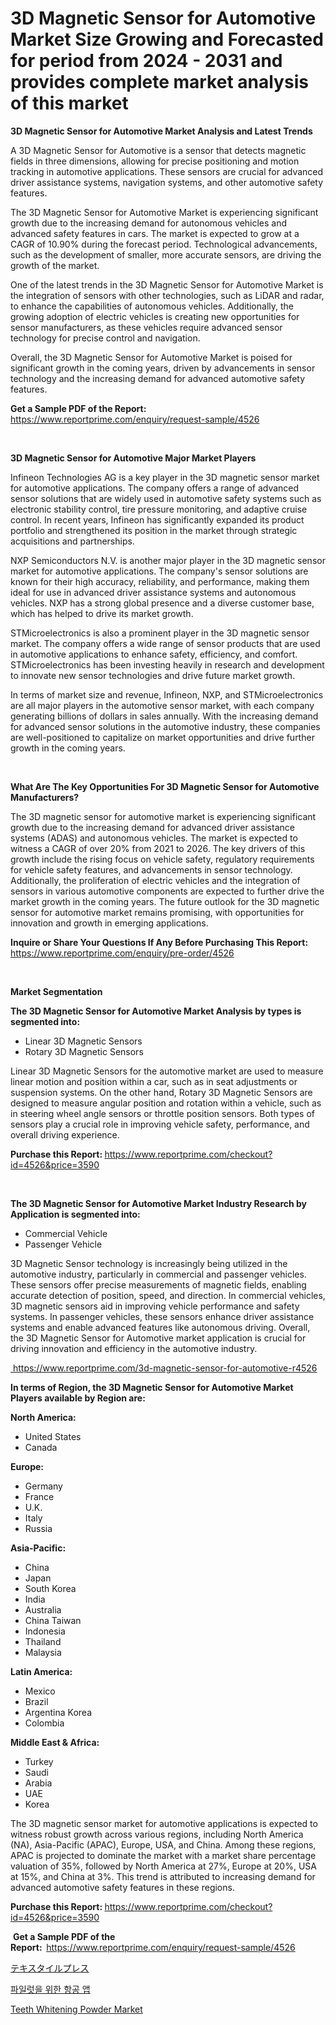 <p><h1>3D Magnetic Sensor for Automotive Market Size Growing and Forecasted for period from 2024 - 2031 and provides complete market analysis of this market</h1></p><p><strong>3D Magnetic Sensor for Automotive Market Analysis and Latest Trends</strong></p>
<p><p>A 3D Magnetic Sensor for Automotive is a sensor that detects magnetic fields in three dimensions, allowing for precise positioning and motion tracking in automotive applications. These sensors are crucial for advanced driver assistance systems, navigation systems, and other automotive safety features.</p><p>The 3D Magnetic Sensor for Automotive Market is experiencing significant growth due to the increasing demand for autonomous vehicles and advanced safety features in cars. The market is expected to grow at a CAGR of 10.90% during the forecast period. Technological advancements, such as the development of smaller, more accurate sensors, are driving the growth of the market.</p><p>One of the latest trends in the 3D Magnetic Sensor for Automotive Market is the integration of sensors with other technologies, such as LiDAR and radar, to enhance the capabilities of autonomous vehicles. Additionally, the growing adoption of electric vehicles is creating new opportunities for sensor manufacturers, as these vehicles require advanced sensor technology for precise control and navigation.</p><p>Overall, the 3D Magnetic Sensor for Automotive Market is poised for significant growth in the coming years, driven by advancements in sensor technology and the increasing demand for advanced automotive safety features.</p></p>
<p><strong>Get a Sample PDF of the Report:&nbsp;</strong> <a href="https://www.reportprime.com/enquiry/request-sample/4526">https://www.reportprime.com/enquiry/request-sample/4526</a></p>
<p>&nbsp;</p>
<p><strong>3D Magnetic Sensor for Automotive Major Market Players</strong></p>
<p><p>Infineon Technologies AG is a key player in the 3D magnetic sensor market for automotive applications. The company offers a range of advanced sensor solutions that are widely used in automotive safety systems such as electronic stability control, tire pressure monitoring, and adaptive cruise control. In recent years, Infineon has significantly expanded its product portfolio and strengthened its position in the market through strategic acquisitions and partnerships.</p><p>NXP Semiconductors N.V. is another major player in the 3D magnetic sensor market for automotive applications. The company's sensor solutions are known for their high accuracy, reliability, and performance, making them ideal for use in advanced driver assistance systems and autonomous vehicles. NXP has a strong global presence and a diverse customer base, which has helped to drive its market growth.</p><p>STMicroelectronics is also a prominent player in the 3D magnetic sensor market. The company offers a wide range of sensor products that are used in automotive applications to enhance safety, efficiency, and comfort. STMicroelectronics has been investing heavily in research and development to innovate new sensor technologies and drive future market growth.</p><p>In terms of market size and revenue, Infineon, NXP, and STMicroelectronics are all major players in the automotive sensor market, with each company generating billions of dollars in sales annually. With the increasing demand for advanced sensor solutions in the automotive industry, these companies are well-positioned to capitalize on market opportunities and drive further growth in the coming years.</p></p>
<p>&nbsp;</p>
<p><strong>What Are The Key Opportunities For 3D Magnetic Sensor for Automotive Manufacturers?</strong></p>
<p><p>The 3D magnetic sensor for automotive market is experiencing significant growth due to the increasing demand for advanced driver assistance systems (ADAS) and autonomous vehicles. The market is expected to witness a CAGR of over 20% from 2021 to 2026. The key drivers of this growth include the rising focus on vehicle safety, regulatory requirements for vehicle safety features, and advancements in sensor technology. Additionally, the proliferation of electric vehicles and the integration of sensors in various automotive components are expected to further drive the market growth in the coming years. The future outlook for the 3D magnetic sensor for automotive market remains promising, with opportunities for innovation and growth in emerging applications.</p></p>
<p><strong>Inquire or Share Your Questions If Any Before Purchasing This Report:</strong> <a href="https://www.reportprime.com/enquiry/pre-order/4526">https://www.reportprime.com/enquiry/pre-order/4526</a></p>
<p>&nbsp;</p>
<p><strong>Market Segmentation</strong></p>
<p><strong>The 3D Magnetic Sensor for Automotive Market Analysis by types is segmented into:</strong></p>
<p><ul><li>Linear 3D Magnetic Sensors</li><li>Rotary 3D Magnetic Sensors</li></ul></p>
<p><p>Linear 3D Magnetic Sensors for the automotive market are used to measure linear motion and position within a car, such as in seat adjustments or suspension systems. On the other hand, Rotary 3D Magnetic Sensors are designed to measure angular position and rotation within a vehicle, such as in steering wheel angle sensors or throttle position sensors. Both types of sensors play a crucial role in improving vehicle safety, performance, and overall driving experience.</p></p>
<p><strong>Purchase this Report:&nbsp;</strong><a href="https://www.reportprime.com/checkout?id=4526&price=3590">https://www.reportprime.com/checkout?id=4526&price=3590</a></p>
<p>&nbsp;</p>
<p><strong>The 3D Magnetic Sensor for Automotive Market Industry Research by Application is segmented into:</strong></p>
<p><ul><li>Commercial Vehicle</li><li>Passenger Vehicle</li></ul></p>
<p><p>3D Magnetic Sensor technology is increasingly being utilized in the automotive industry, particularly in commercial and passenger vehicles. These sensors offer precise measurements of magnetic fields, enabling accurate detection of position, speed, and direction. In commercial vehicles, 3D magnetic sensors aid in improving vehicle performance and safety systems. In passenger vehicles, these sensors enhance driver assistance systems and enable advanced features like autonomous driving. Overall, the 3D Magnetic Sensor for Automotive market application is crucial for driving innovation and efficiency in the automotive industry.</p></p>
<p><a href="https://www.reportprime.com/3d-magnetic-sensor-for-automotive-r4526">&nbsp;https://www.reportprime.com/3d-magnetic-sensor-for-automotive-r4526</a></p>
<p><strong>In terms of Region, the 3D Magnetic Sensor for Automotive Market Players available by Region are:</strong></p>
<p>
    <p> <strong> North America: </strong>
        <ul>
            <li>United States</li>
            <li>Canada</li>
        </ul>
        </p> 
    <p> <strong> Europe: </strong>
        <ul>
            <li>Germany</li>
            <li>France</li>
            <li>U.K.</li>
            <li>Italy</li>
            <li>Russia</li>
        </ul>
        </p> 
    <p> <strong> Asia-Pacific: </strong>
        <ul>
            <li>China</li>
            <li>Japan</li>
            <li>South Korea</li>
            <li>India</li>
            <li>Australia</li>
            <li>China Taiwan</li>
            <li>Indonesia</li>
            <li>Thailand</li>
            <li>Malaysia</li>
        </ul>
        </p> 
    <p> <strong> Latin America: </strong>
        <ul>
            <li>Mexico</li>
            <li>Brazil</li>
            <li>Argentina Korea</li>
            <li>Colombia</li>
        </ul>
        </p> 
    <p> <strong> Middle East & Africa: </strong>
        <ul>
            <li>Turkey</li>
            <li>Saudi</li>
            <li>Arabia</li>
            <li>UAE</li>
            <li>Korea</li>
        </ul>
    </p>
    </p>
<p><p>The 3D magnetic sensor market for automotive applications is expected to witness robust growth across various regions, including North America (NA), Asia-Pacific (APAC), Europe, USA, and China. Among these regions, APAC is projected to dominate the market with a market share percentage valuation of 35%, followed by North America at 27%, Europe at 20%, USA at 15%, and China at 3%. This trend is attributed to increasing demand for advanced automotive safety features in these regions.</p></p>
<p><strong>Purchase this Report: </strong><a href="https://www.reportprime.com/checkout?id=4526&price=3590">https://www.reportprime.com/checkout?id=4526&price=3590</a></p>
<p>&nbsp;<strong>Get a Sample PDF of the Report:&nbsp;&nbsp;</strong><a href="https://www.reportprime.com/enquiry/request-sample/4526">https://www.reportprime.com/enquiry/request-sample/4526</a></p>
<p><strong></strong></p>
<p><p><a href="https://medium.com/@thomassandoval55/textile-press-market-%E7%A8%AE%E9%A1%9E-%E3%82%A2%E3%83%97%E3%83%AA%E3%82%B1%E3%83%BC%E3%82%B7%E3%83%A7%E3%83%B3-%E5%9C%B0%E7%90%86%E3%81%AB%E3%82%88%E3%82%8B%E5%8C%85%E6%8B%AC%E7%9A%84%E8%A9%95%E4%BE%A1-6b252b1a6e09">テキスタイルプレス</a></p><p><a href="https://github.com/jntpkh496620/Market-Research-Report-List-2/blob/main/177801870091.md">파일럿을 위한 항공 앱</a></p><p><a href="https://issuu.com/reportprime-2/docs/teeth-whitening-powder-market-size-2030.pptx">Teeth Whitening Powder Market</a></p></p>